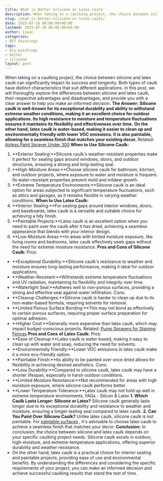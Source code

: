```yaml
---
title: What is Better Silicone or Latex Caulk
description: When taking on a caulking project, the choice between silicone and latex caulk can significantly impact its success and longevity.
slug: /what-is-better-silicone-or-latex-caulk/
date: 2025-07-10 00:00:00+00:00
lastmod: 2025-07-10 00:00:00+03:00
author: Isaac
categories:
- DIY Paintings
tags:
- diy-paintings
- better
- silicone
layout: post
---
```

When taking on a caulking project, the choice between silicone and latex caulk can significantly impact its success and longevity. Both types of caulk have
distinct characteristics that
suit different applications.
In this post, we will thoroughly explore the differences between silicone and latex caulk, their respective advantages and disadvantages, and provide you with a clear answer to help you make an informed decision.
**The Answer:**
**Silicone caulk is well-known for its exceptional durability and ability to withstand extreme weather conditions, making it an excellent choice for outdoor applications. Its high resistance to moisture and temperature fluctuations ensures it maintains its flexibility and effectiveness over time.**
**On the other hand, latex caulk is water-based, making it easier to clean up and environmentally friendly with lower VOC emissions. It is also paintable, allowing for a seamless finish that matches your existing decor.**
Related:
[Airless Paint Sprayer Under 300](https://pestpolicy.com/best-airless-paint-sprayer-under-300/)
**When to Use Silicone Caulk:**
1. **Exterior Sealing:**Silicone caulk's weather-resistant properties make it perfect for sealing gaps around windows, doors, and outdoor structures, ensuring a strong and long-lasting seal.
2. **High-Moisture Areas:**Choose silicone caulk for bathroom, kitchen, and outdoor projects, where exposure to water and moisture is frequent. Its water-resistant properties prevent mold and mildew growth.
3. **Extreme Temperature Environments:**Silicone caulk is an ideal option for areas subjected to significant temperature fluctuations, such as attics and garages, as it remains flexible in varying weather conditions.
**When to Use Latex Caulk:**
1. **Interior Sealing:**For sealing gaps around interior windows, doors, and baseboards, latex caulk is a versatile and suitable choice for achieving a tidy finish.
2. **Paintable Projects:**Latex caulk is an excellent option when you need to paint over the caulk after it has dried, achieving a seamless appearance that blends with your interior design.
3. **Low-Moisture Areas:**In areas with limited moisture exposure, like living rooms and bedrooms, latex caulk effectively seals gaps without the need for extreme moisture resistance.
**Pros and Cons of Silicone Caulk:**
Pros:
- **Exceptional Durability:**Silicone caulk's resistance to weather and moisture ensures long-lasting performance, making it ideal for outdoor applications.
- **Weather-Resistant:**Withstands extreme temperature fluctuations and UV radiation, maintaining its flexibility and integrity over time.
- **Watertight Seal:**Adheres well to non-porous surfaces, providing a strong and effective seal against water infiltration.
Cons:
- **Cleanup Challenges:**Silicone caulk is harder to clean up due to its non-water-based formula, requiring solvents for removal.
- **Limited Porous Surface Bonding:**This may not bond as effectively to certain porous surfaces, requiring proper surface preparation for optimal adhesion.
- **Higher Cost:**Generally more expensive than latex caulk, which may impact budget-conscious projects.
Related:
[Pump Sprayers for Staining Fences](https://pestpolicy.com/best-pump-sprayers-for-staining-fences/)
**Pros and Cons of Latex Caulk:**
Pros:
- **Ease of Cleanup:**Latex caulk is water-based, making it easy to clean up with water and soap, reducing the need for solvents.
- **Environmentally Friendly:**Lower VOC emissions in latex caulk make it a more eco-friendly option.
- **Paintable Finish:**Its ability to be painted over once dried allows for flexibility in achieving desired aesthetics.
Cons:
- **Less Durability:**Compared to silicone caulk, latex caulk may have a shorter lifespan, especially in harsh outdoor conditions.
- **Limited Moisture Resistance:**Not recommended for areas with high moisture exposure, where silicone caulk performs better.
- **Lower Temperature Tolerance:**Latex caulk may not hold up well in extreme temperature environments.
FAQs - Silicon & Latex
**1. Which Caulk Lasts Longer: Silicone or Latex?**
Silicone caulk generally lasts longer due to its exceptional durability and resistance to weather and moisture, ensuring a longer-lasting seal compared to latex caulk.
**2. Can You Paint Over Silicone Caulk?**
Unlike latex caulk, silicone caulk is not paintable. For
[paintable surfaces](https://pestpolicy.com/best-commercial-paint-sprayers/)
, it's advisable to choose latex caulk to achieve a seamless finish that matches your decor.
**Conclusion:**
In conclusion, the choice between silicone and latex caulk depends on your specific caulking project needs. Silicone caulk excels in outdoor, high-moisture, and extreme-temperature applications, offering superior durability and weather resistance.
- On the other hand, latex caulk is a practical choice for interior sealing and paintable projects, providing ease of use and environmental benefits.
By understanding the differences and considering the specific requirements of your project, you can make an informed decision and achieve successful caulking results that stand the test of time.
